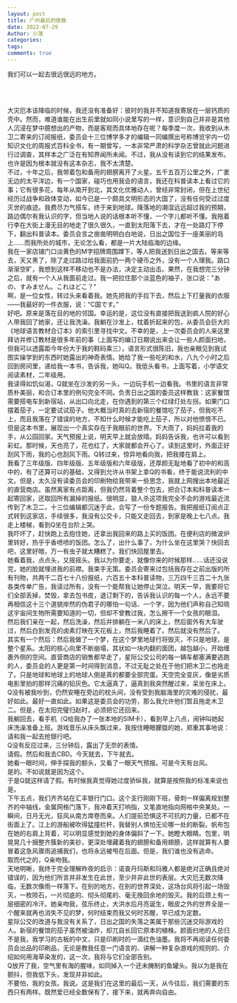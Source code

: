 ```yaml
---
layout: post
title: 广州最后的夜晚
date: 2022-07-29
Author: 小落
categories: 
tags:
comments: true
--- 
```


我们可以一起去很远很远的地方。
<!-- more -->
<br><br>

大灾厄本该降临的时候，我还没有准备好：彼时的我并不知道我寄居在一层钙质的壳中。然而，难道谁能在出生前里就如同小说里写的一样，意识到自己并非是其他人沉浸在梦中臆想出的产物，而是客观而具体地存在呢？每季度一次，我收到从木卫二寄来的订阅报纸，委员会十三位博学多才的编辑一同编撰出号称博览宇内一切知识文化的周报式百科全书，有一期曾写，一本非常严肃的科学杂志曾就此问题进行过调查，其样本之广泛在有知界闻所未闻。不过，我从没有读到它的结果发布。也许是因为根本就没有这本杂志，我不太清楚。<br>
不过，十年之后，我带着包和备用的翅膀离开了火星。五千五百万公里之外，广袤无边的太平洋边，有一个国家，碰巧也用我会的语言，我还在科普读本上看过它的事；它有很多花，每年从南开到北，其文化优雅动人，曾经非常封闭，但在上世纪经历过战争和政体变动，如今已是一个颇具文明形态的大国了，没有任何受过过度灭世的痕迹。我费尽力气搭车，终于来到地球。降落地的潮湿远远超过我的预期，路边偶尔有我认识的字，但当地人说的话根本听不懂，一个字儿都听不懂。我拖着行李在大街上漫无目的地走了很久很久，一直到太阳落下去，才在一处路灯下停下，翻出科普读本。委员会言之凿凿明明白白地说，日出之国位于一座美丽的岛上……而我所处的城市，无论怎么看，都是一片大陆临海的边缘。<br>
我在一家店铺门口淡黄色的M字招牌周围蹲下，等人把我送到日出之国去。等来等去，天又黑了，除了走过路过给我面前扔一两个硬币之外，没有一个人理我。路口渐渐空旷，我想到这样不移动也不是办法，决定主动出击。果然，在我想完三分钟之后，就有一个人从我面前走过。我一把拉住那个淡蓝色的袖子，张口说："あの、すみません。これはどこ？"<br>
啊，是一位女性，转过头来看着我。她先把我的手拉下去，然后上下打量我的衣服——我最好的一件衣服，说：“C国です。”<br>
好吧。原来是落在目的地的邻国。幸运的是，这位没有直接把我送到疯人院的好心人带我回了她家，还让我洗澡。我躺在沙发上，枕着折起来的包，从委员会巨大的《地球语言教材合订本》的索引里寻找中文。不幸的是，上一次委员会的人来这里拜访并修订教材是很多年前的事（上面写的编订日期说出来会让一些人颜面扫地，但我可以透露距今年份大于我的鞋码乘三），语言形式很陈旧，我也亲眼见到我试图实操学到的东西时她露出的神奇表情。她给了我一些吃的和水，八九个小时之后回到房间里，递给我一本书，告诉我，她叫Q。我低头看书，上面写着，小学语文阅读素材，二年级用。<br>
我读得如饥似渴，Q就坐在沙发的另一头，一边玩手机一边看我。书里的语言非常质朴美丽，和合订本里的例句完全不同。负责日出之国的委员这样教我：这家餐馆需要搭电车到新宿站，从出口向北走，在你遇到的第三个红绿灯处左拐。如果门口摆着茄子，一定要试试茄子。他大概当时真的去新宿的餐馆吃了茄子，但我吃不上，而且我落在了错误的地方，不知什么时候才能吃上茄子，所以对他愤恨不已。但是这本书里，展现出一个真实存在于我眼前的世界。下大雨了，妈妈拉着我的手，从公园回家。天气预报上说，明天早上就会放晴。妈妈告诉我，也许可以看到彩虹。那时候，天也亮了，花也红了，大家就都会开心了。读到这里时，外面正好刮风下雨，我的心也刮风下雨。Q转过来，惊异地看向我，把我搂在肩上。<br>
我看了三年级版、四年级版、五年级版和六年级版，还厚颜无耻地看了初中的和高中的，有了还算可以的基础，又得到允许从书架上拿Q的书看，终于能说流利的中文。但是，太久没有读委员会的印刷物给我带来一些思念，我就上网搜出本地最近的直营商店。虽然离家有点距离，但我仍然背着整个包去，把合订本和科普读本一起寄回家，还取回所有漏掉的报纸。很明显，狼人杀这项我完全不会的游戏最近流传到了木卫二，十三位编辑都沉迷于此，合写了一份专题报告。我把报纸订阅点正式转到这家店，手续很多，我没有公交卡，只能又走回去，到家是晚上七八点。我走上楼梯，看到Q坐在台阶上哭。<br>
我吓坏了，赶快跑上去抱住她，还拿出我回来的路上买的饭团。在便利店的微波炉里转好，热乎乎香喷喷的饭团。怎么了，出什么事了，为什么坐在这里哭？快回去吧，这里好暗，万一有虫子就太糟糕了。我们快回屋里去。<br>
她看着我，点点头，又摇摇头。我以为你要走，就像你来的时候那样……话还没说完，她的脸就埋进我的前襟。我束手无策。委员会寄来过包括我存在之前出版的所有刊物，共两千二百七十八份报纸，六百五十本科普读物，三万四千三百二十九张各类传单广告，我读过所有，没有一个能帮我让她停止哭泣。明天一早，我要将它们全部丢掉，焚毁，拿去包书皮，退订剩下的，告诉我认识的每一个人，永远不要再相信这十三个道貌岸然的伪君子的哪怕一句话、一个字，因为他们声称自己知晓这宇宙间生物所需要知道的一切，但却不曾教过我，怎么擦干一个女孩的眼泪。<br>
然后我们亲在一起，然后洗澡，然后并排躺在一米八的床上，然后窗外有大车驶过，然后白到发亮的卤素灯映在天花板上，然后我睡着了。然后就没有然后了。<br>
其实有一个然后：然后我做了一个梦，在这个梦里地球行将毁灭，不只是地球，是整个星系。太阳的核心向里不断崩塌，其状如一块内翻的面团，越包越小，开始缠裹外侧的空间。直营商店的销售都早走了，星际公交公司的每一辆车都塞满要逃跑的人，委员会的人更是第一时间得到消息，不过无耻之处在于他们把木卫二也拖走了。只是地球和地球上的地球人倒是真的都要全部完蛋。天空完全变灰，像是劣质电影里拍的那样沉痛的铅灰色。它太逼真了，逼真到我突然醒过来，呆坐在床上。Q没有被我吵到，仍然安睡在旁边的枕头间，没有受到我脑海里的灾难的侵扰，最好如此。最好一直如此。如果这是委员会的功劳，那么我允许他们暂且拖走木卫二。但是，在太阳完璧归赵时，必须把它还回来。<br>
我躺回去，看手机（Q给我办了一张本地的SIM卡），看到早上八点，闹钟叫她起床洗澡准备上班。游戏音乐从床头飘过来，我按住睡眼朦胧的她，郑重其事地说：请和我一起去抢银行吧。<br>
Q没有反应过来，三分钟后，露出了无奈的表情。<br>
请假。然后和我去CBD。今天就去，下午就去。<br>
她看一眼时间，伸手探我的额头，又看了一眼天气预报。可是今天有台风。<br>
是的。不如说就是因为这个。<br>
于是Q就这样请了假。有时候我真觉得她过度骄纵我，就算是按照我的标准来说也是。<br>
下午五点，我们齐齐站在汇丰银行门口。这个支行刚刚下班，骨刺一样偏离规划整齐的中轴线，金属网格门落下，我冲着天打响指，又笔直地指向网格中央某处。一瞬间，日月无光，狂风从南方席卷而来。人们提前恐惧这不可抗的力量，已都不在街面上了。江上的游船被吹得猛撞栏杆，我替别人惧怕无论哪一处的断裂。帆布包在她的右肩上背着，可以明显感觉到她的身体偏斜了一下。她瞪大眼睛。包里，明晃晃几十捆整齐簇新的美钞，更深处埋藏着我的翅膀和备用翅膀，这样就算有人要冒着这急风骤雨追捕我们，也将永远被甩在后面。但是，我们谁也没有逃命。<br>
取而代之的，Q亲吻我。<br>
天地明晰，我终于完全理解昨夜的启示：诺查丹玛斯和玛雅人都是绝对正确且绝对错误的，因为他们所言并非发生在此世，至少并非此世的表层。大灾厄无数次降临，无数次像雨一样落下。在别的地方，在别的世界深处，这场台风将引起一场毁灭，一枚陨石，一片彻底的、彻头彻尾的、毫无挽回余地的毁灭。我的后颈上有一层细密的冷汗。她亲吻我，弦乐终止，大洪水后月亮诞生，眼皮之外的世界全是一个醒来就再也消失不见的梦，何时结束而我又何时苏醒，早已成为定数。<br>
星际公交的改道与我没有关系了，日出之国的失落之美属于那些沉迷交际游戏的人。新宿的餐馆的茄子虽然被油炸，却兀自长回它原本的植株。颜面扫地的人总归不是我，我学习的古板的中文，只是印刷时的一滴红色油墨。我将不再阅读任何委员会出品的印刷品，无论是教我任意一门语言的、讲解一种复杂游戏的规则的、介绍如何用海草染发的，这一次，我将与它们全部告别。<br>
Q放开了我，空气里有海的腥味，如同掉入一个还未腌制的鱼罐头。我以为是我在颤抖，但我低下头，发现并非如此。<br>
不要怕，我的女孩。我说。这是我们在这里的最后一天，从今往后，我们需要的东西只有两样。既然爱已经全数保有了，接下来，就再奔向自由。<br>
